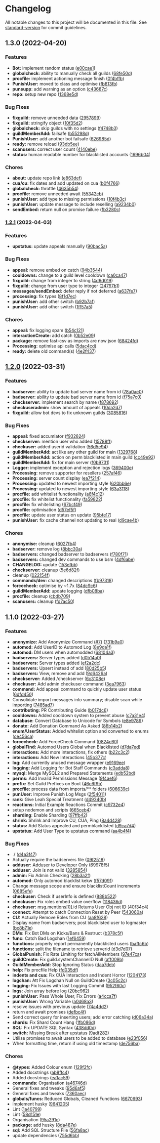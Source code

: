 # Changelog

All notable changes to this project will be documented in this file. See [standard-version](https://github.com/conventional-changelog/standard-version) for commit guidelines.

## 1.3.0 (2022-04-20)


### Features

* **Bot:** implement random status ([e00cae1](https://github.com/V-Warden/discord/commit/e00cae17109281ebc6ce09d01d74742696dda90e))
* **globalcheck:** ability to manually check all guilds ([68fe50d](https://github.com/V-Warden/discord/commit/68fe50df5b5d550b7f77c13246c0c79a27344e66))
* **procfile:** implement actioning message finish ([0f4bffb](https://github.com/V-Warden/discord/commit/0f4bffb247c6356216a5a19f6a90df502aa26ca2))
* **PunishUser:** moved to class and optimise ([fb813fb](https://github.com/V-Warden/discord/commit/fb813fb415fba55a5cf8298363b53d97480cfc6f))
* **punsupp:** add warning as an option ([c43687c](https://github.com/V-Warden/discord/commit/c43687cf9c37308c112d6be786c0ddb5d5054342))
* **repo:** setup new repo ([1368e5d](https://github.com/V-Warden/discord/commit/1368e5de0ace4ec8b84c1786b622bd09dfd511bd))


### Bug Fixes

* **fixguild:** remove unneeded data ([2957899](https://github.com/V-Warden/discord/commit/295789988a366f5b5231f2f3726ef9397a4b7fe8))
* **fixguild:** stringify object ([10f35d2](https://github.com/V-Warden/discord/commit/10f35d244193127db9fb65d24e92a09302b0dfb5))
* **globalcheck:** skip guilds with no settings ([f4748b3](https://github.com/V-Warden/discord/commit/f4748b3d3e1ccf6d843610d1a5e24ca3094c6939))
* **guildMemberAdd:** failsafe ([b55298d](https://github.com/V-Warden/discord/commit/b55298d9a61fde0a18c064d515fbada835fa6261))
* **PunishUser:** add another bot failsafe ([626985d](https://github.com/V-Warden/discord/commit/626985d26fb12aa585663e2b7d031b5722bc4083))
* **ready:** remove reload ([93db5ee](https://github.com/V-Warden/discord/commit/93db5eea09e34c31f0b14d750ecb28197fe4b11e))
* **scanusers:** correct user count ([4140ebe](https://github.com/V-Warden/discord/commit/4140ebee7886a4fa46985c8496e3628c517f7dda))
* **status:** human readable number for blacklisted accounts ([1696b04](https://github.com/V-Warden/discord/commit/1696b0448efdaf865aba13ad2d48a6550f8b9cf1))


### Chores

* **about:** update repo link ([e863def](https://github.com/V-Warden/discord/commit/e863def9c4195eced45320b3cf7ee31685df404e))
* **cua/cu:** fix dates and add updated on cua ([b0f4766](https://github.com/V-Warden/discord/commit/b0f476662c95d6ddbe06b9d5168db82e96149943))
* **globalcheck:** throttle ([4635b54](https://github.com/V-Warden/discord/commit/4635b54b081aedc3eee3437381aa7779497163e7))
* **procfile:** remove unneeded await ([55342cb](https://github.com/V-Warden/discord/commit/55342cb5d3371691af8f4fbcb51689f44266e66e))
* **punishUser:** add type to missing permissions ([10f4b3c](https://github.com/V-Warden/discord/commit/10f4b3c97704f12a7a12bfe4d6382f0d62fcf954))
* **punishUser:** update message to include reselling ([a9234b0](https://github.com/V-Warden/discord/commit/a9234b0f429c2b14860d8d730080544c504ac7df))
* **sendEmbed:** return null on promise failure ([fb3280c](https://github.com/V-Warden/discord/commit/fb3280c5a296c8d6f55c3c9cfdf68a59ecfaab85))

### [1.2.1](https://github.com/t3xtm3/VVarden/compare/v1.2.0...v1.2.1) (2022-04-03)


### Features

* **upstatus:** update appeals manually ([90bac5a](https://github.com/t3xtm3/VVarden/commit/90bac5af2e862a3ca2f2fc2029c98bb4815591bf))


### Bug Fixes

* **appeal:** remove embed on catch ([94b3544](https://github.com/t3xtm3/VVarden/commit/94b35446982441ea8225d23d57837456b3f70c13))
* **cooldowns:** change to a guild level cooldown ([ca0ca47](https://github.com/t3xtm3/VVarden/commit/ca0ca4748d8152a78d19f33e5ebc0f562cf08de6))
* **fixguild:** change from integer to string ([4d6d019](https://github.com/t3xtm3/VVarden/commit/4d6d019152d45ab43afbd0d0eddfa2357b1c1060))
* **fixguild:** change from user type to integer ([24797b1](https://github.com/t3xtm3/VVarden/commit/24797b1ea3b7e751d2d98b609fcaec9ce50f5e2f))
* **messages/sendEmbed:** defer reply if not deferred ([a637fe7](https://github.com/t3xtm3/VVarden/commit/a637fe7c790a3a1d88c294b0714249a841a5e754))
* **processing:** fix types ([8f1d7ec](https://github.com/t3xtm3/VVarden/commit/8f1d7ec993f0c9fa57c2eb6696e8adf184cfe953))
* **punishUser:** add other switch ([b92b7af](https://github.com/t3xtm3/VVarden/commit/b92b7af583e83ff332cedaf9b4adbbcf2f4d8901))
* **punishUser:** add other switch ([1ff57a5](https://github.com/t3xtm3/VVarden/commit/1ff57a5f6897a6fead55bcc5e2f0c7b38ae49835))


### Chores

* **appeal:** fix logging spam ([b54c121](https://github.com/t3xtm3/VVarden/commit/b54c1213b7427bb3b8f42e7ce8cce4a0464cc06c))
* **interactionCreate:** add catch ([0b52e09](https://github.com/t3xtm3/VVarden/commit/0b52e09ebc7c1f7bf4fbaff85c3d519f517a64c8))
* **package:** remove fast-csv as imports are now json ([68424fd](https://github.com/t3xtm3/VVarden/commit/68424fd1f2e9271b07bf654248dfc5e5345249f4))
* **Processing:** optimise api calls ([5dac4cd](https://github.com/t3xtm3/VVarden/commit/5dac4cda391a27d23c45b1497206208d8294c55a))
* **ready:** delete old command(s) ([4e2f437](https://github.com/t3xtm3/VVarden/commit/4e2f437b14fd40a953f426d44852867432ffddf4))

## [1.2.0](https://github.com/t3xtm3/VVarden/compare/v1.1.0...v1.2.0) (2022-03-31)


### Features

* **badserver:** ability to update bad server name from id ([78a0ae0](https://github.com/t3xtm3/VVarden/commit/78a0ae0dde200c9c1f7120ddad1499cc4c6692c4))
* **badserver:** ability to update bad server name from id ([f75a7c0](https://github.com/t3xtm3/VVarden/commit/f75a7c012537ad994f6c214df34e5a2e9d0ac89e))
* **checkserver:** implement search by name ([f878692](https://github.com/t3xtm3/VVarden/commit/f878692a612240567cce5f7d0bef6b9ced735589))
* **checkuseradmin:** show amount of appeals ([10da2d7](https://github.com/t3xtm3/VVarden/commit/10da2d7f13fba9a7a2613305ea451e41877ee9b8))
* **fixguild:** allow bot devs to fix unknown guilds ([3085816](https://github.com/t3xtm3/VVarden/commit/308581632fe2ffcb44b01cc2d8a7a48babaf67d2))


### Bug Fixes

* **appeal:** fixed accumlator ([f932824](https://github.com/t3xtm3/VVarden/commit/f932824cfa8d134dc7edf3b202282228f15cbaec))
* **checkserver:** mention user who added ([15788ff](https://github.com/t3xtm3/VVarden/commit/15788ff5a19018f800ac3cff484b6ba222ee18a4))
* **checkuser:** added userid validation ([56d5e94](https://github.com/t3xtm3/VVarden/commit/56d5e949d85fc12e57b5bef859da98af3614b1b8))
* **guildMemberAdd:** act like any other guild for main ([1329768](https://github.com/t3xtm3/VVarden/commit/1329768785f5bce81722bf0f58cdddba0ada5525))
* **guildMemberAdd:** action on perm blacklisted in main guild ([cc49e92](https://github.com/t3xtm3/VVarden/commit/cc49e9219459caeb54dce221edfb93523422680f))
* **guildMemberAdd:** fix for main server ([f0b9731](https://github.com/t3xtm3/VVarden/commit/f0b9731519c5d4af3515b84649f054922968b0fd))
* **Logger:** implement exception and rejection logs ([369400e](https://github.com/t3xtm3/VVarden/commit/369400e5f6b0c38924dc542b8df4c33b3e551fdf))
* **Processing:** remove supporter for resellers ([257af46](https://github.com/t3xtm3/VVarden/commit/257af46dc84955c1bd65e14f4de7a6d205c04d6a))
* **Processing:** server count display ([ea7f214](https://github.com/t3xtm3/VVarden/commit/ea7f21420c6410a33277757d27a685f761373917))
* **Processing:** updated to newest importing style ([620bb6e](https://github.com/t3xtm3/VVarden/commit/620bb6eb76a7815b3bfffe1673db8fe9194376b9))
* **Processing:** updated to newest importing style ([63a3118](https://github.com/t3xtm3/VVarden/commit/63a3118c1dc9164e78332eeb6f82586979dc7be8))
* **procfile:** add whitelist functionality ([a6f4c12](https://github.com/t3xtm3/VVarden/commit/a6f4c1237341fdf2d99ff4c01ed9756be2f24b16))
* **procfile:** fix whitelist functionality ([fa59822](https://github.com/t3xtm3/VVarden/commit/fa59822ab196251d26d05db84e93589c80bd867d))
* **procfile:** fix whitelisting ([67bcf49](https://github.com/t3xtm3/VVarden/commit/67bcf497bfc8f94140b74729aa01a27baf4eac1a))
* **procfile:** optimisation ([d57ef5f](https://github.com/t3xtm3/VVarden/commit/d57ef5fdcff254bed71fe15108598ec980a73c36))
* **procfile:** update user status on update ([95bfe17](https://github.com/t3xtm3/VVarden/commit/95bfe17f83732fa670d9c161a7e3338d5d53701e))
* **punishUser:** fix cache channel not updating to real ([d9cae4b](https://github.com/t3xtm3/VVarden/commit/d9cae4bc524a1d2bd7b4764efb6ef9e26dcf4f85))


### Chores

* **anonymise:** cleanup ([6027fb4](https://github.com/t3xtm3/VVarden/commit/6027fb4ac6c0259c3220d8d608863e6d0d30fefb))
* **badserver:** remove log ([8bbc30a](https://github.com/t3xtm3/VVarden/commit/8bbc30aeef9774bd3f51135b0e992d979d709ee8))
* **badservers:** changed badserver to badservers ([f780f71](https://github.com/t3xtm3/VVarden/commit/f780f713e3142dcf95edb58401baa679b98830df))
* **badservers:** changed dev commands to use bsm ([4df6abe](https://github.com/t3xtm3/VVarden/commit/4df6abeb8f2a35f8512e4a92e6da1da708787643))
* **CHANGELOG:** update ([153efbb](https://github.com/t3xtm3/VVarden/commit/153efbbe0b262201f8089a4cb4d9007eb3af9a4d))
* **checkserver:** cleanup ([5e6d82f](https://github.com/t3xtm3/VVarden/commit/5e6d82fddc5f727bd4591923cf1509c62fa3ff48))
* cleanup ([022154f](https://github.com/t3xtm3/VVarden/commit/022154f9c28331a5899784f52147b8b276c3e31f))
* **commands/dev:** changed descriptions ([fb97318](https://github.com/t3xtm3/VVarden/commit/fb9731825ca10b18bb5c5f75b9e3aaddda879b82))
* **forcecheck:** optimise by ~1.7x ([84dc9c6](https://github.com/t3xtm3/VVarden/commit/84dc9c6a8d53d5a7448bb42c7007b0ebabfb69dd))
* **guildMemberAdd:** update logging ([dfb08ba](https://github.com/t3xtm3/VVarden/commit/dfb08ba25b46539d3622674b0ea4313238b41345))
* **procfile:** cleanup ([cbdb709](https://github.com/t3xtm3/VVarden/commit/cbdb70914150c275eee54b5e3adb47b93c997667))
* **scanusers:** cleanup ([fd7ac50](https://github.com/t3xtm3/VVarden/commit/fd7ac50de17c489e0adc0055134f451b7c35a1de))

## 1.1.0 (2022-03-27)


### Features

* **anonymize:** Add Anonymize Command ([#7](https://github.com/t3xtm3/VVarden/issues/7)) ([731b9a0](https://github.com/t3xtm3/VVarden/commits/ts-refactor/731b9a04cccb23575895c4cc71ddcc4a8f23adb9))
* **automod:** Add UserID to Automod Log ([8e9da1f](https://github.com/t3xtm3/VVarden/commits/ts-refactor/8e9da1fbfad560641f2cdb2bf1569f1e4391b05a))
* **automod:** DM users when automodded ([68104a3](https://github.com/t3xtm3/VVarden/commits/ts-refactor/68104a369dadfce8a17626ff2b56a0e94e38f528))
* **badservers:** Server types added ([d0b14a0](https://github.com/t3xtm3/VVarden/commits/ts-refactor/d0b14a0c1f2075effbf2a9b713ee289ca6b82988))
* **badservers:** Server types added ([ef2a2dc](https://github.com/t3xtm3/VVarden/commits/ts-refactor/ef2a2dcdad0b5c908cc4158c8098bd39301c74ba))
* **badservers:** Upsert instead of add ([80d25b5](https://github.com/t3xtm3/VVarden/commits/ts-refactor/80d25b50aaa2765395d4ca185917a30835d232b8))
* **badservers:** View, remove and add ([9d6426a](https://github.com/t3xtm3/VVarden/commits/ts-refactor/9d6426ace37d2125805f85173e1ef37f29b270c5))
* **checkserver:** Added /checkserver <id> ([6c3108e](https://github.com/t3xtm3/VVarden/commits/ts-refactor/6c3108eb318897a043173264e68b8e98abe648d1))
* **checkuser:** Add admin checkuser command ([3ea7963](https://github.com/t3xtm3/VVarden/commits/ts-refactor/3ea7963b38caf2ca6e7293ee623c7d58ad1049eb))
* **command:** Add appeal command to quickly update user status ([6dfd450](https://github.com/t3xtm3/VVarden/commits/ts-refactor/6dfd4501cc7d704c640d0f6d009b824257359403))
* Consolidate import messages into summary; disable scan while importing ([7485ad7](https://github.com/t3xtm3/VVarden/commits/ts-refactor/7485ad7e751fd84d975297e9b7b4d810496deb71))
* **contributing:** PR Contributing Guide ([b017dc6](https://github.com/t3xtm3/VVarden/commits/ts-refactor/b017dc64b97ba8d6671819a2be68b475387091be))
* **cooldowns:** Added cooldown system to prevent abuse ([c7a31e4](https://github.com/t3xtm3/VVarden/commits/ts-refactor/c7a31e48f800018bf70d33a71b14553f75726530))
* **database:** Convert Database to Unicode for Symbols ([e8e9789](https://github.com/t3xtm3/VVarden/commits/ts-refactor/e8e9789bef71cdecda98d6a35083af7582b490e7))
* **donate:** Add Donation Command As Asked ([86b14b2](https://github.com/t3xtm3/VVarden/commits/ts-refactor/86b14b2e4d4f4c19c26f8d4153e43faca7f5a9b6))
* **enum/UserStatus:** Added whitelist option and converted to enums ([ce456ca](https://github.com/t3xtm3/VVarden/commits/ts-refactor/ce456cacd040b93419113a85f2052af9456df485))
* **forcecheck:** Add ForceCheck Command ([0824c60](https://github.com/t3xtm3/VVarden/commits/ts-refactor/0824c606206c028df57e91b3a0314e9f001e79b1))
* **globalFind:** Automod Users Global when Blacklisted ([d7da7ed](https://github.com/t3xtm3/VVarden/commits/ts-refactor/d7da7edfa91db367f02f3a7b99e9232039b5e8df))
* **interactions:** Add more interactions, fix others ([b22c3c2](https://github.com/t3xtm3/VVarden/commits/ts-refactor/b22c3c2b6d7bba0555aef2e7befd43aba9d18890))
* **interactions:** Add New Interactions ([45b377c](https://github.com/t3xtm3/VVarden/commits/ts-refactor/45b377ccfc4f63cfd8ef353bfcb67cb4e6a5955a))
* **log:** Add currently unused message wrapper ([e9169ee](https://github.com/t3xtm3/VVarden/commits/ts-refactor/e9169ee1be277577688e39c182b722b25f67ff2c))
* **logging:** Add Logging for Bot Staff Commands ([c3adda8](https://github.com/t3xtm3/VVarden/commits/ts-refactor/c3adda81ad5a4ce4f9f134024d360c395f6e1ef1))
* **mysql:** Merge MySQL2 and Prepared Statements ([edb52bd](https://github.com/t3xtm3/VVarden/commits/ts-refactor/edb52bde672dc70a3878d5d05a1e765126abb46d))
* **perms:** Add Invalid Permissions Message ([9f4aef6](https://github.com/t3xtm3/VVarden/commits/ts-refactor/9f4aef65654242bf0c34f331aa1474b40dbf353c))
* **prefix:** Set Guild Prefixes on Boot ([46c6f9b](https://github.com/t3xtm3/VVarden/commits/ts-refactor/46c6f9bf0f869cb58f1fe8ef8d8b34d3a9dbcdef))
* **procfile:** process data from imports/** folders ([606639c](https://github.com/t3xtm3/VVarden/commits/ts-refactor/606639c99edfc57cd24cdccdf591164564403e01))
* **punUser:** Improve Punish Log Msgs ([2f54011](https://github.com/t3xtm3/VVarden/commits/ts-refactor/2f54011838371ff025f9c950d18124f5e5c44f14))
* **rank:** Give Leah Special Treatment ([d49340b](https://github.com/t3xtm3/VVarden/commits/ts-refactor/d49340b4015c3b02e977f40275a7fbe7d2b29b43))
* **reactions:** Initial Example Reactions Commit ([c9732e4](https://github.com/t3xtm3/VVarden/commits/ts-refactor/c9732e4ff036b4f7de3d1a841adf39fe5bcb737e))
* setup nodemon and scripts ([665ceb4](https://github.com/t3xtm3/VVarden/commits/ts-refactor/665ceb465ceb0d1aea7e2456704f9674ed132b93))
* **sharding:** Enable Sharding ([97ffb42](https://github.com/t3xtm3/VVarden/commits/ts-refactor/97ffb429381dcf44bdf2df1879ee5b4fcc6ba08f))
* **shrink:** Shrink and Improve CU, CUA, Ping ([8a4d428](https://github.com/t3xtm3/VVarden/commits/ts-refactor/8a4d42895524e4d28ed8914630a1aa09c4e2d332))
* **status:** Add Status appealed and permblacklisted ([d9ca7d4](https://github.com/t3xtm3/VVarden/commits/ts-refactor/d9ca7d4e437e7f1f766fd4b7783db0b6bdc53404))
* **upstatus:** Add User Type to upstatus command ([aa4b4f4](https://github.com/t3xtm3/VVarden/commits/ts-refactor/aa4b4f4fc6685e39e030c5b37b82fc3f2de0bb48))


### Bug Fixes

* ./ ([d4a3f47](https://github.com/t3xtm3/VVarden/commits/ts-refactor/d4a3f4760b17d8fbb93b8942b735632c9af21f76))
* Actually require the badservers file ([09f2518](https://github.com/t3xtm3/VVarden/commits/ts-refactor/09f25181f3a8a1358883666571c54c2397eec3d6))
* **adduser:** Adduser to Developer Only ([69978f5](https://github.com/t3xtm3/VVarden/commits/ts-refactor/69978f5777c09e82b77138cffe92d2c18c73c454))
* **adduser:** Join is not valid ([3285854](https://github.com/t3xtm3/VVarden/commits/ts-refactor/32858543ca108ae43849c3cb8b98316bae5e0f8a))
* **admin:** Fix Admin Checking ([28b3a2f](https://github.com/t3xtm3/VVarden/commits/ts-refactor/28b3a2fe24c25d39f0829acb9faea9c2b1011db9))
* **automod:** Only automod blacklist kekw ([f57d091](https://github.com/t3xtm3/VVarden/commits/ts-refactor/f57d091f14eec70e78b19b8761eede517f4ad82c))
* Change message scope and ensure blacklistCount increments ([0685efe](https://github.com/t3xtm3/VVarden/commits/ts-refactor/0685efebfd9720f5849a1e06ecbc43261b96eab1))
* **checkuser:** Check if userInfo is defined ([888b522](https://github.com/t3xtm3/VVarden/commits/ts-refactor/888b5222a941eeb4f134014639ed8b63cf75bce5))
* **checkuser:** Fix roles embed value overflow ([118436d](https://github.com/t3xtm3/VVarden/commits/ts-refactor/118436d18679150badf83e525704d4d6f10d7ff1))
* **checkuser:** msg.mentions[0].id Returns User Obj not ID ([40f34c4](https://github.com/t3xtm3/VVarden/commits/ts-refactor/40f34c4b373a3f8f72a16ca4ce7d4f0a1f6d0e11))
* **connect:** Attempt to catch Connection Reset by Peer ([543060a](https://github.com/t3xtm3/VVarden/commits/ts-refactor/543060a7c54a320c4a49d0b8334c08d3f8891879))
* **CU:** Actually Remove Roles from CU ([aa8f628](https://github.com/t3xtm3/VVarden/commits/ts-refactor/aa8f628e8df60a147223c5c2904a00513f9a68e6))
* Display name from badservers; post blacklisted user to logmaster ([bc8b71e](https://github.com/t3xtm3/VVarden/commits/ts-refactor/bc8b71e61d41fca42967760db29ae220e51c8b5e))
* **DMs:** Fix Bot DMs on Kicks/Bans & Restruct ([b378c5f](https://github.com/t3xtm3/VVarden/commits/ts-refactor/b378c5fb9ca40515add8932df29cd7af29479aa0))
* **func:** Catch Bad Logchan ([1ef6459](https://github.com/t3xtm3/VVarden/commits/ts-refactor/1ef645917f480b6918906ef35969920523bac3ce))
* **functions:** properly report permanently blacklisted users ([baffc6b](https://github.com/t3xtm3/VVarden/commits/ts-refactor/baffc6b74e41a4b656db96811fc521871ab80eaf))
* **functions:** split the filename to retrieve serverid ([d3d7d07](https://github.com/t3xtm3/VVarden/commits/ts-refactor/d3d7d0788dc1343f11ca20f420c37339a858dfab))
* **GlobalPunish:** Fix Rate Limiting for fetchAllMembers ([97e47ca](https://github.com/t3xtm3/VVarden/commits/ts-refactor/97e47ca81de820cc8e2a92dd4afa0ab01d3afd34))
* **guildCreate:** Fix guild.systemChannelID Null ([aff009b](https://github.com/t3xtm3/VVarden/commits/ts-refactor/aff009b7bff26ebbe3ab46118dd940978fb2a813))
* **GuildMemberAdd:** Stop Ignoring Status ([daa7deb](https://github.com/t3xtm3/VVarden/commits/ts-refactor/daa7debd8017fca2d68ad2bb6506229004e88570))
* **help:** Fix procfile Help ([fd035df](https://github.com/t3xtm3/VVarden/commits/ts-refactor/fd035df7513e918b6db7889feb99a2c4aaa8bee0))
* **indents and cua:** Fix CUA Interaction and Indent Horror ([1204173](https://github.com/t3xtm3/VVarden/commits/ts-refactor/120417341f0734d69d0a37d69f0444f9b25562d9))
* **logchan:** Att Fix Logchan Null on GuildCreate ([3c05c2c](https://github.com/t3xtm3/VVarden/commits/ts-refactor/3c05c2c9c686ec30542a628419689438ec0fea13))
* **logging:** Fix Issues with last Logging Commit ([952f60c](https://github.com/t3xtm3/VVarden/commits/ts-refactor/952f60c5a806d6ef69c193229bee1bfe0d89b1fa))
* **logs:** Join array before log ([20bc962](https://github.com/t3xtm3/VVarden/commits/ts-refactor/20bc962ac97de976004f6f7e7f34c004da36ac16))
* **punishUser:** Pass Whole User, Fix Errors ([a4cca7f](https://github.com/t3xtm3/VVarden/commits/ts-refactor/a4cca7fe053b8f3a36f653bfd75bafed2e870dd0))
* **punishUser:** Wrong Variable ([a0d68a3](https://github.com/t3xtm3/VVarden/commits/ts-refactor/a0d68a357f1d0b01b69ea927608781987c7a75d9))
* resolve issues with previous update ([74a4dd2](https://github.com/t3xtm3/VVarden/commits/ts-refactor/74a4dd23c3dc03aeaf016c7cb80262fc06274074))
* return and await promises ([defbc4f](https://github.com/t3xtm3/VVarden/commits/ts-refactor/defbc4f084cf437a77100f66ce31e0065e99daf8))
* Send correct query for inserting users; add error catching ([d06a34a](https://github.com/t3xtm3/VVarden/commits/ts-refactor/d06a34afb9a6434ec55900fb5872dcfc6fee35b0))
* **shards:** Fix Shard Count Hang ([1fb086d](https://github.com/t3xtm3/VVarden/commits/ts-refactor/1fb086dc8a20b59f600d247d1585b6cc40b2e9be))
* **SQL:** Fix UPDATE SQL Syntax ([438dd0d](https://github.com/t3xtm3/VVarden/commits/ts-refactor/438dd0d3ef50d3beb65710fc780e5bfbaefa144b))
* **switch:** Missing Break after upstatus ([9adf282](https://github.com/t3xtm3/VVarden/commits/ts-refactor/9adf282259ecefad72b241e01dc756b6362dcffb))
* Utilise promises to await users to be added to database ([e23f056](https://github.com/t3xtm3/VVarden/commits/ts-refactor/e23f056d5b3d3886d67b4b0cec46f8217be9b2ad))
* When formatting time, return if using old timestamp ([de756ba](https://github.com/t3xtm3/VVarden/commits/ts-refactor/de756ba6a6bb3488543a4b2e7f35b79dd0f5b2c1))


### Chores

* **@types:** Added Colour enum ([129f2fc](https://github.com/t3xtm3/VVarden/commits/ts-refactor/129f2fc36e863a3e7767ed1217b0a65a170d44f3))
* Added docstrings ([ab8ffc4](https://github.com/t3xtm3/VVarden/commits/ts-refactor/ab8ffc4193b2e394fa3f13a34a84ca955f336570))
* Added docstrings ([ea1ac59](https://github.com/t3xtm3/VVarden/commits/ts-refactor/ea1ac59a99dc75e16b2e6697303ace29366b7e6e))
* **commands:** Organisation ([a46746d](https://github.com/t3xtm3/VVarden/commits/ts-refactor/a46746d8807c4804b058ddc9a63216c700f16b8d))
* General fixes and tweaks ([95d6af5](https://github.com/t3xtm3/VVarden/commits/ts-refactor/95d6af5515356d33719cdbeebfa02c972c531b90))
* General fixes and tweaks ([7360aec](https://github.com/t3xtm3/VVarden/commits/ts-refactor/7360aec13431a7ea2b7f47aacf9a452d77149e68))
* **globals/funcs:** Reduced Globals, Cleaned Functions ([6670693](https://github.com/t3xtm3/VVarden/commits/ts-refactor/66706930717ab6cd4feac614c95bf9bf3e7f4074))
* implement husky ([9641205](https://github.com/t3xtm3/VVarden/commits/ts-refactor/964120517285024e71c6151b3c23bf803649e125))
* Lint ([1a40799](https://github.com/t3xtm3/VVarden/commits/ts-refactor/1a407990a7be46ecf05c31ac5bc754569a17e71a))
* Lint ([58d151e](https://github.com/t3xtm3/VVarden/commits/ts-refactor/58d151ed19a11027cc18973ae85005870850d189))
* Organisation ([95a291c](https://github.com/t3xtm3/VVarden/commits/ts-refactor/95a291c48f40217ab3140d5cb2e4465ae27d4eec))
* **package:** add husky ([8da487e](https://github.com/t3xtm3/VVarden/commits/ts-refactor/8da487e3d3eeafba4521c06a3c34340fcecad77b))
* **sql:** Add SQL Structure File ([56fa8ac](https://github.com/t3xtm3/VVarden/commits/ts-refactor/56fa8ac5b86cf1a1adc2ebf1416c08e23480f67a))
* update dependencies ([755d6bb](https://github.com/t3xtm3/VVarden/commits/ts-refactor/755d6bb42396ec7b8054858725619d1e5540099d))
